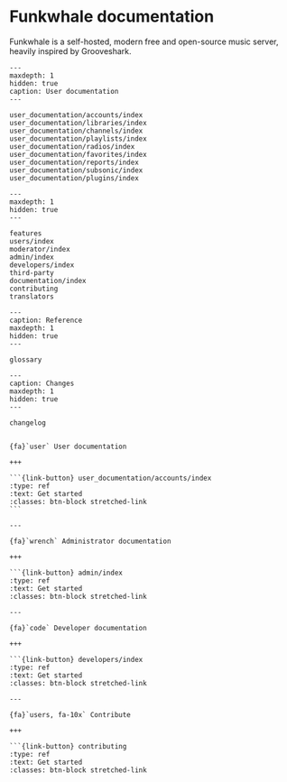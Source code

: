# Funkwhale documentation

Funkwhale is a self-hosted, modern free and open-source music server, heavily inspired by Grooveshark.

```{toctree}
---
maxdepth: 1
hidden: true
caption: User documentation
---

user_documentation/accounts/index
user_documentation/libraries/index
user_documentation/channels/index
user_documentation/playlists/index
user_documentation/radios/index
user_documentation/favorites/index
user_documentation/reports/index
user_documentation/subsonic/index
user_documentation/plugins/index

```

```{toctree}
---
maxdepth: 1
hidden: true
---

features
users/index
moderator/index
admin/index
developers/index
third-party
documentation/index
contributing
translators
```

```{toctree}
---
caption: Reference
maxdepth: 1
hidden: true
---

glossary

```

```{toctree}
---
caption: Changes
maxdepth: 1
hidden: true
---

changelog

```

````{panels}

{fa}`user` User documentation

+++

```{link-button} user_documentation/accounts/index
:type: ref
:text: Get started
:classes: btn-block stretched-link 
```

---

{fa}`wrench` Administrator documentation

+++

```{link-button} admin/index
:type: ref
:text: Get started
:classes: btn-block stretched-link

---

{fa}`code` Developer documentation

+++

```{link-button} developers/index
:type: ref
:text: Get started
:classes: btn-block stretched-link

---

{fa}`users, fa-10x` Contribute

+++

```{link-button} contributing
:type: ref
:text: Get started
:classes: btn-block stretched-link

````
